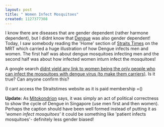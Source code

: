 ```yaml
--- 
layout: post
title: " Women Infect Mosquitoes"
created: 1127377308
---
```

I know there are diseases that are gender dependent (rather harmone dependent), but I didnt know that <a href="http://en.wikipedia.org/wiki/Dengue">Dengue</a> was also gender dependent! Today, I saw somebody reading the 'Home' section of <a href="http://straitstimes.asia1.com.sg/">Straits Times</a> on the MRT which carried a huge illustration of how Dengue infects men and women. The first half was about dengue mosquitoes infecting men and the second half was about how infected women inturn infect the mosquitoes! 

A google search <a href="http://www.wrongdiagnosis.com/d/dengue_fever/causes.htm">didnt yield any link to women being the only people who can infect the mosquitoes with dengue virus (to make them carriers)</a>. Is it true? Can anyone confirm this? 

(I cant access the Straitstimes website as it is paid membership =()

<strong>Update:</strong> As <a href="http://Mitokondrion.blogspot.com">Mitokondrion</a> says, it was simply an act of political correctness to show the cycle of Dengue in Singapore (use men first and then women). Perhaps the caption should have been well formed instead of putting it as <em>'women infect mosquitoes'</em> it could be something like 'patient infects mosquitoes'- definitely less gender biased! 
